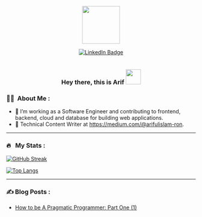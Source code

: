 <p align="center"><img src="https://media.giphy.com/media/M9gbBd9nbDrOTu1Mqx/giphy.gif" width="100"/></p>
<p align="center">
<a href="https://www.linkedin.com/in/arif-ul-islam-716517149/"><img src="https://img.shields.io/badge/LinkedIn-blue?style=for-the-badge&logo=linkedin&logoColor=white" alt="LinkedIn Badge"></a>
</p>
<p align="center">

<p align="center"><img src="https://komarev.com/ghpvc/?username=arif-js&style=flat-square&color=blue" alt=""></p>
<h3 align="center">Hey there, this is Arif <img src="https://media.giphy.com/media/hvRJCLFzcasrR4ia7z/giphy.gif" width="40"></h3>

### :woman_technologist: &nbsp;About Me :

- 🔭 I’m working as a Software Engineer and contributing to frontend, backend, cloud and database for building web applications.
- 🌱 Technical Content Writer at https://medium.com/@arifulislam-ron.

---

### 🔥 &nbsp; My Stats :
[![GitHub Streak](http://github-readme-streak-stats.herokuapp.com?user=arif-js&theme=dark&background=000000)](https://git.io/streak-stats)

[![Top Langs](https://github-readme-stats.vercel.app/api/top-langs/?username=arif-js&layout=compact&theme=vision-friendly-dark)](https://github.com/anuraghazra/github-readme-stats)

---

### ✍️ Blog Posts : 
- [How to be A Pragmatic Programmer: Part One (1)](https://medium.com/brainstation23/how-to-be-a-pragmatic-programmer-part-one-1-5d48ae31a49e)
